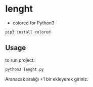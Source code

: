 # lenght

- colored for Python3
```bash
pip3 install colored
```
## Usage
to run project:
```bash
python3 lenght.py
```

Aranacak aralığı +1 bir ekleyerek giriniz.
